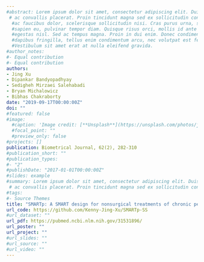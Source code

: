 ```yaml
---
#abstract: Lorem ipsum dolor sit amet, consectetur adipiscing elit. Duis posuere tellus
 # ac convallis placerat. Proin tincidunt magna sed ex sollicitudin condimentum. Sed
  #ac faucibus dolor, scelerisque sollicitudin nisi. Cras purus urna, suscipit quis
  #sapien eu, pulvinar tempor diam. Quisque risus orci, mollis id ante sit amet, gravida
  #egestas nisl. Sed ac tempus magna. Proin in dui enim. Donec condimentum, sem id
  #dapibus fringilla, tellus enim condimentum arcu, nec volutpat est felis vel metus.
  #Vestibulum sit amet erat at nulla eleifend gravida.
#author_notes:
#- Equal contribution
#- Equal contribution
authors:
- Jing Xu
- Dipankar Bandyopadhyay
- Sedigheh Mirzaei Salehabadi
- Bryan Michalowicz
- Bibhas Chakraborty  
date: "2019-09-17T00:00:00Z"
doi: ""
#featured: false
#image:
  #caption: 'Image credit: [**Unsplash**](https://unsplash.com/photos/jdD8gXaTZsc)'
  #focal_point: ""
  #preview_only: false
#projects: []
publication: Biometrical Journal, 62(2), 282-310
#publication_short: ""
#publication_types:
#- "2"
#publishDate: "2017-01-01T00:00:00Z"
#slides: example
#summary: Lorem ipsum dolor sit amet, consectetur adipiscing elit. Duis posuere tellus
 # ac convallis placerat. Proin tincidunt magna sed ex sollicitudin condimentum.
#tags:
#- Source Themes
title: "SMARTp: A SMART design for nonsurgical treatments of chronic periodontitis with spatially referenced and nonrandomly missing skewed outcomes" 
url_code: https://github.com/Kenny-Jing-Xu/SMARTp-SS
#url_dataset: ""
url_pdf: https://pubmed.ncbi.nlm.nih.gov/31531896/
url_poster: ""
url_project: ""
#url_slides: ""
#url_source: ""
#url_video: ""
---
```

